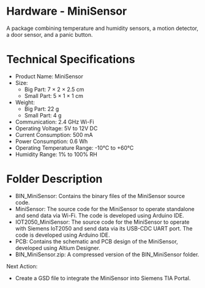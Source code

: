 # Hardware - MiniSensor
A package combining temperature and humidity sensors, a motion detector, a door sensor, and a panic button.

# Technical Specifications
- Product Name: MiniSensor
- Size:
  - Big Part: 7 × 2 × 2.5 cm
  - Small Part: 5 × 1 × 1 cm
- Weight:
  - Big Part: 22 g
  - Small Part: 4 g
- Communication: 2.4 GHz Wi-Fi
- Operating Voltage: 5V to 12V DC
- Current Consumption: 500 mA
- Power Consumption: 0.6 Wh
- Operating Temperature Range: -10°C to +60°C
- Humidity Range: 1% to 100% RH

# Folder Description
- BIN_MiniSensor: Contains the binary files of the MiniSensor source code.
- MiniSensor: The source code for the MiniSensor to operate standalone and send data via Wi-Fi. The code is developed using Arduino IDE.
- IOT2050_MiniSensor: The source code for the MiniSensor to operate with Siemens IoT2050 and send data via its USB-CDC UART port. The code is developed using Arduino IDE.
- PCB: Contains the schematic and PCB design of the MiniSensor, developed using Altium Designer.
- BIN_MiniSensor.zip: A compressed version of the BIN_MiniSensor folder.

Next Action:
- Create a GSD file to integrate the MiniSensor into Siemens TIA Portal.
